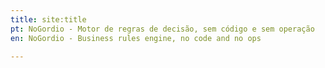 ```yaml
---
title: site:title
pt: NoGordio - Motor de regras de decisão, sem código e sem operação
en: NoGordio - Business rules engine, no code and no ops

---
```

